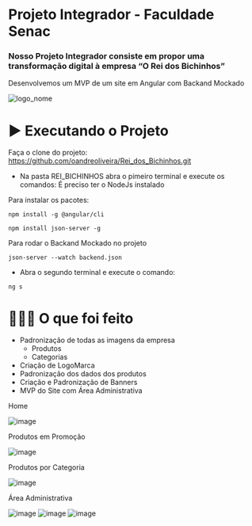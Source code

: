 # Projeto Integrador - Faculdade Senac

### Nosso Projeto Integrador consiste em propor uma transformação digital à empresa “O Rei dos Bichinhos” 
Desenvolvemos um MVP de um site em Angular com Backand Mockado


![logo_nome](https://user-images.githubusercontent.com/95599130/205695617-bd08254f-7557-4dd5-b65d-613b167c3f92.png)


# ▶️ Executando o Projeto
Faça o clone do projeto:
https://github.com/oandreoliveira/Rei_dos_Bichinhos.git

- Na pasta REI_BICHINHOS abra o pimeiro terminal e execute os comandos:
É preciso ter o NodeJs instalado

Para instalar os pacotes:
```tsx
npm install -g @angular/cli
```
```tsx
npm install json-server -g
```
Para rodar o Backand Mockado no projeto
```tsx
json-server --watch backend.json
```
- Abra o segundo terminal e execute o comando:

```tsx
ng s
```

# 👨🏻‍💻 O que foi feito
- Padronização de todas as imagens da empresa
  - Produtos
  - Categorias
- Criação de LogoMarca
- Padronização dos dados dos produtos
- Criação e Padronização de Banners
- MVP do Site com Área Administrativa

Home

![image](https://user-images.githubusercontent.com/95599130/205697738-6ea623fc-b550-46f1-b80c-a23a4aad306b.png)

Produtos em Promoção

![image](https://user-images.githubusercontent.com/95599130/205698131-bdb54325-8421-41b1-bb99-a73304ad450c.png)

Produtos por Categoria

![image](https://user-images.githubusercontent.com/95599130/205698411-f9729b05-61e7-4f86-8df4-993b726abc14.png)

Área Administrativa

![image](https://user-images.githubusercontent.com/95599130/205699410-9bea60fa-e78b-4374-a969-d0f443efbc61.png)
![image](https://user-images.githubusercontent.com/95599130/205699043-e1ccfdc7-d085-4298-85e6-58eb04040ced.png)
![image](https://user-images.githubusercontent.com/95599130/205699136-2cf45b37-a131-4c54-a0af-426d16f58db8.png)


